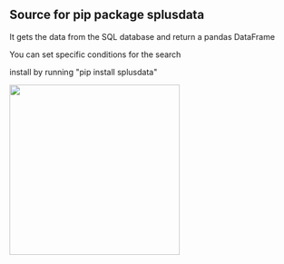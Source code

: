 ## Source for pip package splusdata

It gets the data from the SQL database and return a pandas DataFrame

You can set specific conditions for the search

install by running "pip install splusdata"

<img src="https://github.com/Schwarzam/splusdata/blob/master/iDR3_footprint.png" width=300px>
